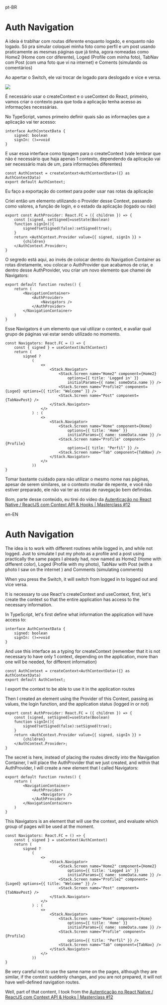 pt-BR

# Auth Navigation

A ideia é trablhar com routas diferente enquanto logado, e enquanto não logado.
Só pra simular coloquei minha foto como perfil e um post usando praticamente as mesmas páginas que já tinha, agora nomeadas como Home2 (Home com cor diferente), Loged (Profile com minha foto), TabNav com Post (com uma foto que vi na internet) e Coments (simulando os comentários)

Ao apertar o Switch, ele vai trocar de logado para deslogado e vice e versa.

![]('../gifs/authRoutes.gif)

É necessário usar o createContext e o useContext do React, primeiro, vamos criar o contexto para que toda a aplicação tenha acesso as informações necessárias.

No TypeScript, vamos primeiro definir quais são as informações que a aplicação vai ter acesso:

```
interface AuthContextData {
    signed: boolean
    signIn: ()=>void
}
```

E usar essa interface como tipagem para o createContext (vale lembrar que não é necessário que haja apenas 1 contexto, dependendo da aplicação vai ser necessário mais de um, para informações diferentes)

```
const AuthContext = createContext<AuthContextData>({} as AuthContextData)
export default AuthContext;
```
Eu faço a exportação do context para poder usar nas rotas da aplicação

Criei então um elemento utilizando o Provider desse Context, passando como valores, a função de login, e o estado da aplicação (logado ou não)


```
export const AuthProvider: React.FC = ({ children }) => {
    const [signed, setSigned]=useState(Boolean)
    function signIn(){
        signed?setSigned(false):setSigned(true);
    }
    return <AuthContext.Provider value={{ signed, signIn }} >
        {children}
    </AuthContext.Provider>;
}
```

O segredo está aqui, ao invés de colocar dentro do Navigation Container as rotas diretamente, vou colocar o AuthProvider que acabamos de criar, e dentro desse AuthProvider, vou criar um novo elemento que chamei de Navigators:

```
export default function routes() {
    return (
        <NavigationContainer>
            <AuthProvider>
                <Navigators />
            </AuthProvider>
        </NavigationContainer>
    )
}
```

Esse Navigators é um elemento que vai utilizar o context, e avaliar qual grupo de páginas vai estar sendo utilizado no momento.


```
const Navigators: React.FC = () => {
    const { signed } = useContext(AuthContext)
    return (
        signed ?
            (
                <>
                    <Stack.Navigator>
                        <Stack.Screen name="Home2" component={Home2}
                            options={{ title: 'Logged in' }}
                            initialParams={{ name: someData.name }} />
                        <Stack.Screen name="Profile2" component={Loged} options={{ title: "Welcome" }} />
                        <Stack.Screen name="Post" component={TabNavPost} />
                    </Stack.Navigator>
                </>
            ) : (
                <>
                    <Stack.Navigator>
                        <Stack.Screen name="Home" component={Home}
                            options={{ title: 'Home' }}
                            initialParams={{ name: someData.name }} />
                        <Stack.Screen name="Profile" component={Profile}
                            options={{ title: "Perfil" }} />
                        <Stack.Screen name="Tab" component={TabNav} />
                    </Stack.Navigator>
                </>
            ))
}
```

Tomar bastante cuidado para não utilizar o mesmo nome nas páginas, apesar de serem similares, se o contexto mudar de repente, e você não estiver preparado, ele não vai ter as rotas de navegação bem definidas.

Bom, parte desse conteúdo, eu tirei do vídeo da [Autenticação no React Native / ReactJS com Context API & Hooks | Masterclass #12](https://www.youtube.com/watch?v=KISMYYXSIX8&t=2196s)



en-EN

# Auth Navigation

The idea is to work with different routines while logged in, and while not logged.
Just to simulate I put my photo as a profile and a post using practically the same pages I already had, now named as Home2 (Home with different color), Loged (Profile with my photo), TabNav with Post (with a photo I saw on the internet ) and Comments (simulating comments)

When you press the Switch, it will switch from logged in to logged out and vice versa.


It is necessary to use React's createContext and useContext, first, let's create the context so that the entire application has access to the necessary information.


In TypeScript, let's first define what information the application will have access to:

```
interface AuthContextData {
    signed: boolean
    signIn: ()=>void
}
```

And use this interface as a typing for createContext (remember that it is not necessary to have only 1 context, depending on the application, more than one will be needed, for different information)

```
const AuthContext = createContext<AuthContextData>({} as AuthContextData)
export default AuthContext;
```

I export the context to be able to use it in the application routes

Then I created an element using the Provider of this Context, passing as values, the login function, and the application status (logged in or not)

```
export const AuthProvider: React.FC = ({ children }) => {
    const [signed, setSigned]=useState(Boolean)
    function signIn(){
        signed?setSigned(false):setSigned(true);
    }
    return <AuthContext.Provider value={{ signed, signIn }} >
        {children}
    </AuthContext.Provider>;
}
```

The secret is here, instead of placing the routes directly into the Navigation Container, I will place the AuthProvider that we just created, and within that AuthProvider, I will create a new element that I called Navigators:

```
export default function routes() {
    return (
        <NavigationContainer>
            <AuthProvider>
                <Navigators />
            </AuthProvider>
        </NavigationContainer>
    )
}
```


This Navigators is an element that will use the context, and evaluate which group of pages will be used at the moment.


```
const Navigators: React.FC = () => {
    const { signed } = useContext(AuthContext)
    return (
        signed ?
            (
                <>
                    <Stack.Navigator>
                        <Stack.Screen name="Home2" component={Home2}
                            options={{ title: 'Logged in' }}
                            initialParams={{ name: someData.name }} />
                        <Stack.Screen name="Profile2" component={Loged} options={{ title: "Welcome" }} />
                        <Stack.Screen name="Post" component={TabNavPost} />
                    </Stack.Navigator>
                </>
            ) : (
                <>
                    <Stack.Navigator>
                        <Stack.Screen name="Home" component={Home}
                            options={{ title: 'Home' }}
                            initialParams={{ name: someData.name }} />
                        <Stack.Screen name="Profile" component={Profile}
                            options={{ title: "Perfil" }} />
                        <Stack.Screen name="Tab" component={TabNav} />
                    </Stack.Navigator>
                </>
            ))
}
```


Be very careful not to use the same name on the pages, although they are similar, if the context suddenly changes, and you are not prepared, it will not have well-defined navigation routes.

Well, part of that content, I took from the [Autenticação no React Native / ReactJS com Context API & Hooks | Masterclass #12](https://www.youtube.com/watch?v=KISMYYXSIX8&t=2196s)